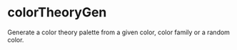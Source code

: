 # colorTheoryGen
Generate a color theory palette from a given color, color family or a random color.
